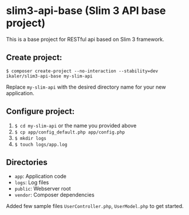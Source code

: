 # slim3-api-base (Slim 3 API base project)

This is a base project for RESTful api based on Slim 3 framework.

## Create project:

    $ composer create-project --no-interaction --stability=dev ikaler/slim3-api-base my-slim-api

Replace `my-slim-api` with the desired directory name for your new application.

## Configure project:

1. `$ cd my-slim-api` or the name you provided above
2. `$ cp app/config_default.php app/config.php`
3. `$ mkdir logs`
4. `$ touch logs/app.log`

## Directories

* `app`: Application code
* `logs`: Log files
* `public`: Webserver root
* `vendor`: Composer dependencies

Added few sample files `UserController.php`, `UserModel.php` to get started.